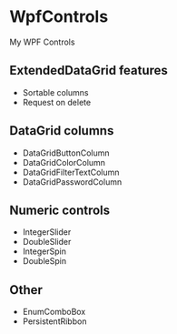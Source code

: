 # WpfControls
My WPF Controls

## ExtendedDataGrid features
* Sortable columns
* Request on delete

## DataGrid columns
* DataGridButtonColumn
* DataGridColorColumn
* DataGridFilterTextColumn
* DataGridPasswordColumn

## Numeric controls
* IntegerSlider
* DoubleSlider
* IntegerSpin
* DoubleSpin

## Other
* EnumComboBox
* PersistentRibbon
